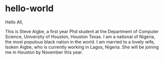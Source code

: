 # hello-world
Hello All,

This is Steve Aigbe, a first year Phd student at the Department of Computer Science, University of Houston, Houston Texas.
I am a national of Nigeria, the most populous black nation in the world. I am married to a lovely wife, Isoken Aigbe, who is currently working in Lagos, Nigeria. She will be joining me in Houston by November this year.
